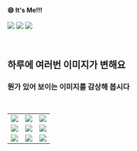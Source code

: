 <!--
#### 📫 How to reach me?
<a href="mailto:thquddnr123@gmail.com">
    <img 
        src="https://img.shields.io/badge/Gmail-d14836?style=flat-square&logo=Gmail&logoColor=white&link=mailto:thquddnr123@gmail.com"
        style="height : auto; margin-left : 60px; margin-right : 60px;"/>
</a>
-->
#### 😄 It's Me!!!

<a href="https://cybecho.notion.site/SBU-s-Archives-854ccd3338c2456a867956f26143998a" target="_blank"><img src="https://img.shields.io/badge/Portfolio-303030?style=for-the-badge&logo=Notion&logoColor=white"/></a>
<a href="https://www.instagram.com/junk_warrior_vintage/" target="_blank"><img src="https://img.shields.io/badge/@junk_warrir_vintage-E4405F?style=for-the-badge&logo=Instagram&logoColor=white"/></a>
<a href="https://www.behance.net/thquddnr125654" target="_blank"><img src="https://img.shields.io/badge/Behance-1769FF?style=for-the-badge&logo=Behance&logoColor=white"/></a>

</br>

## 하루에 여러번 이미지가 변해요
### 뭔가 있어 보이는 이미지를 감상해 봅시다

<!--
마크업 바로보기 사이트
https://dillinger.io/ 
-->
  <br/> <table>
<tr>
<td><a href='https://kimjongillookingatthings.tumblr.com/'><img src='https://www.random-art.org/img/large/434385.jpg'></a></td>
<td><a href='https://www.cameronsworld.net'><img src='https://www.random-art.org/img/large/434440.jpg'></a></td>
<td><a href='https://binarypiano.com/'><img src='https://www.random-art.org/img/large/434384.jpg'></a></td>
</tr>
<tr>
<td><a href='http://www.omglasergunspewpewpew.com/'><img src='https://www.random-art.org/img/large/434429.jpg'></a></td>
<td><a href='https://pointerpointer.com/'><img src='https://www.random-art.org/img/large/434461.jpg'></a></td>
<td><a href='https://longdogechallenge.com/'><img src='https://www.random-art.org/img/large/434370.jpg'></a></td>
</tr>
<tr>
<td><a href='https://img.theqoo.net/img/rjIus.jpg'><img src='https://www.random-art.org/img/large/434391.jpg'></a></td>
<td><a href='https://name.ho9.me/'><img src='https://www.random-art.org/img/large/434414.jpg'></a></td>
<td><a href='https://www.omfgdogs.com/#'><img src='https://www.random-art.org/img/large/434438.jpg'></a></td>
</tr>
</table>
